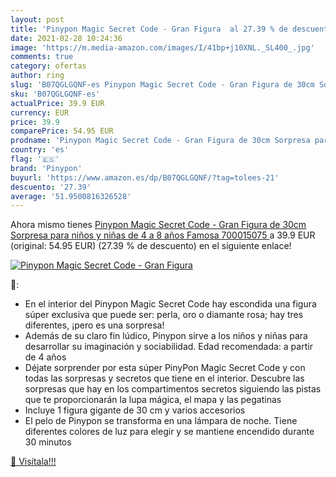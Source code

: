 ```yaml
---
layout: post
title: 'Pinypon Magic Secret Code - Gran Figura  al 27.39 % de descuento'
date: 2021-02-28 10:24:36
image: 'https://m.media-amazon.com/images/I/41bp+j10XNL._SL400_.jpg'
comments: true
category: ofertas
author: ring
slug: 'B07QGLGQNF-es Pinypon Magic Secret Code - Gran Figura de 30cm Sorpresa...'
sku: 'B07QGLGQNF-es'
actualPrice: 39.9 EUR
currency: EUR
price: 39.9
comparePrice: 54.95 EUR
prodname: 'Pinypon Magic Secret Code - Gran Figura de 30cm Sorpresa para niños y niñas de 4 a 8 años  Famosa 700015075 '
country: 'es'
flag: '🇪🇸'
brand: 'Pinypon'
buyurl: 'https://www.amazon.es/dp/B07QGLGQNF/?tag=tolees-21'
descuento: '27.39'
average: '51.9500816326528'
---
```


Ahora mismo tienes [Pinypon Magic Secret Code - Gran Figura de 30cm Sorpresa para niños y niñas de 4 a 8 años  Famosa 700015075 ](https://www.amazon.es/dp/B07QGLGQNF/?tag=tolees-21) a 39.9 EUR (original: 54.95 EUR) (27.39 %  de descuento) en el siguiente enlace!

[![Pinypon Magic Secret Code - Gran Figura ](https://m.media-amazon.com/images/I/41bp+j10XNL._SL400_.jpg)](https://www.amazon.es/dp/B07QGLGQNF/?tag=tolees-21)

🔎:

- En el interior del Pinypon Magic Secret Code hay escondida una figura súper exclusiva que puede ser: perla, oro o diamante rosa; hay tres diferentes, ¡pero es una sorpresa!
- Además de su claro fin lúdico, Pinypon sirve a los niños y niñas para desarrollar su imaginación y sociabilidad. Edad recomendada: a partir de 4 años
- Déjate sorprender por esta súper PinyPon Magic Secret Code y con todas las sorpresas y secretos que tiene en el interior. Descubre las sorpresas que hay en los compartimentos secretos siguiendo las pistas que te proporcionarán la lupa mágica, el mapa y las pegatinas
- Incluye 1 figura gigante de 30 cm y varios accesorios
- El pelo de Pinypon se transforma en una lámpara de noche. Tiene diferentes colores de luz para elegir y se mantiene encendido durante 30 minutos

[🛒 Visítala!!!](https://www.amazon.es/dp/B07QGLGQNF/?tag=tolees-21)
